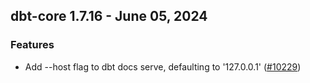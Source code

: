 ## dbt-core 1.7.16 - June 05, 2024

### Features

- Add --host flag to dbt docs serve, defaulting to '127.0.0.1' ([#10229](https://github.com/dbt-labs/dbt-core/issues/10229))
